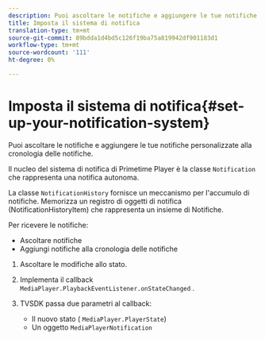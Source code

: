 ```yaml
---
description: Puoi ascoltare le notifiche e aggiungere le tue notifiche personalizzate alla cronologia delle notifiche.
title: Imposta il sistema di notifica
translation-type: tm+mt
source-git-commit: 89bdda1d4bd5c126f19ba75a819942df901183d1
workflow-type: tm+mt
source-wordcount: '111'
ht-degree: 0%

---
```



# Imposta il sistema di notifica{#set-up-your-notification-system}

Puoi ascoltare le notifiche e aggiungere le tue notifiche personalizzate alla cronologia delle notifiche.

Il nucleo del sistema di notifica di Primetime Player è la classe `Notification` che rappresenta una notifica autonoma.

La classe `NotificationHistory` fornisce un meccanismo per l&#39;accumulo di notifiche. Memorizza un registro di oggetti di notifica (NotificationHistoryItem) che rappresenta un insieme di Notifiche.

Per ricevere le notifiche:

* Ascoltare notifiche
* Aggiungi notifiche alla cronologia delle notifiche

1. Ascoltare le modifiche allo stato.
1. Implementa il callback `MediaPlayer.PlaybackEventListener.onStateChanged` .
1. TVSDK passa due parametri al callback:

   * Il nuovo stato ( `MediaPlayer.PlayerState`)
   * Un oggetto `MediaPlayerNotification`

